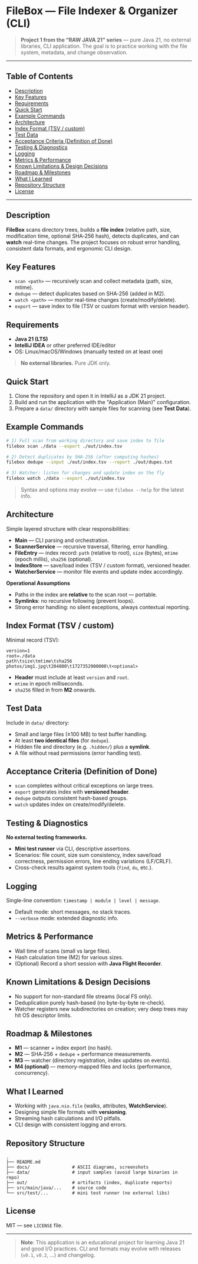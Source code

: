 # FileBox — File Indexer & Organizer (CLI)

> **Project 1 from the “RAW JAVA 21” series** — pure Java 21, no external libraries, CLI application. The goal is to practice working with the file system, metadata, and change observation.

---

## Table of Contents

* [Description](#description)
* [Key Features](#key-features)
* [Requirements](#requirements)
* [Quick Start](#quick-start)
* [Example Commands](#example-commands)
* [Architecture](#architecture)
* [Index Format (TSV / custom)](#index-format-tsv--custom)
* [Test Data](#test-data)
* [Acceptance Criteria (Definition of Done)](#acceptance-criteria-definition-of-done)
* [Testing & Diagnostics](#testing--diagnostics)
* [Logging](#logging)
* [Metrics & Performance](#metrics--performance)
* [Known Limitations & Design Decisions](#known-limitations--design-decisions)
* [Roadmap & Milestones](#roadmap--milestones)
* [What I Learned](#what-i-learned)
* [Repository Structure](#repository-structure)
* [License](#license)

---

## Description

**FileBox** scans directory trees, builds a **file index** (relative path, size, modification time, optional SHA‑256 hash), detects duplicates, and can **watch** real-time changes. The project focuses on robust error handling, consistent data formats, and ergonomic CLI design.

## Key Features

* `scan <path>` — recursively scan and collect metadata (path, size, mtime).
* `dedupe` — detect duplicates based on SHA‑256 (added in M2).
* `watch <path>` — monitor real-time changes (create/modify/delete).
* `export` — save index to file (TSV or custom format with version header).

## Requirements

* **Java 21 (LTS)**
* **IntelliJ IDEA** or other preferred IDE/editor
* OS: Linux/macOS/Windows (manually tested on at least one)

> **No external libraries.** Pure JDK only.

## Quick Start

1. Clone the repository and open it in IntelliJ as a JDK 21 project.
2. Build and run the application with the "Application (Main)" configuration.
3. Prepare a `data/` directory with sample files for scanning (see **Test Data**).

## Example Commands

```bash
# 1) Full scan from working directory and save index to file
filebox scan ./data --export ./out/index.tsv

# 2) Detect duplicates by SHA-256 (after computing hashes)
filebox dedupe --input ./out/index.tsv --report ./out/dupes.txt

# 3) Watcher: listen for changes and update index on the fly
filebox watch ./data --export ./out/index.tsv
```

> Syntax and options may evolve — use `filebox --help` for the latest info.

## Architecture

Simple layered structure with clear responsibilities:

* **Main** — CLI parsing and orchestration.
* **ScannerService** — recursive traversal, filtering, error handling.
* **FileEntry** — index record: `path` (relative to root), `size` (bytes), `mtime` (epoch millis), `sha256` (optional).
* **IndexStore** — save/load index (TSV / custom format), versioned header.
* **WatcherService** — monitor file events and update index accordingly.

**Operational Assumptions**

* Paths in the index are **relative** to the scan root — portable.
* **Symlinks**: no recursive following (prevent loops).
* Strong error handling: no silent exceptions, always contextual reporting.

## Index Format (TSV / custom)

Minimal record (TSV):

```
version=1
root=./data
path\tsize\tmtime\tsha256
photos/img1.jpg\t204800\t1727352900000\t<optional>
```

* **Header** must include at least `version` and `root`.
* `mtime` in epoch milliseconds.
* `sha256` filled in from **M2** onwards.

## Test Data

Include in `data/` directory:

* Small and large files (≥100 MB) to test buffer handling.
* At least **two identical files** (for `dedupe`).
* Hidden file and directory (e.g. `.hidden/`) plus a **symlink**.
* A file without read permissions (error handling test).

## Acceptance Criteria (Definition of Done)

* `scan` completes without critical exceptions on large trees.
* `export` generates index with **versioned header**.
* `dedupe` outputs consistent hash-based groups.
* `watch` updates index on create/modify/delete.

## Testing & Diagnostics

**No external testing frameworks.**

* **Mini test runner** via CLI, descriptive assertions.
* Scenarios: file count, size sum consistency, index save/load correctness, permission errors, line ending variations (LF/CRLF).
* Cross-check results against system tools (`find`, `du`, etc.).

## Logging

Single-line convention: `timestamp | module | level | message`.

* Default mode: short messages, no stack traces.
* `--verbose` mode: extended diagnostic info.

## Metrics & Performance

* Wall time of scans (small vs large files).
* Hash calculation time (M2) for various sizes.
* (Optional) Record a short session with **Java Flight Recorder**.

## Known Limitations & Design Decisions

* No support for non-standard file streams (local FS only).
* Deduplication purely hash-based (no byte-by-byte re-check).
* Watcher registers new subdirectories on creation; very deep trees may hit OS descriptor limits.

## Roadmap & Milestones

* **M1** — scanner + index export (no hash).
* **M2** — SHA‑256 + `dedupe` + performance measurements.
* **M3** — watcher (directory registration, index updates on events).
* **M4 (optional)** — memory-mapped files and locks (performance, concurrency).

## What I Learned

* Working with `java.nio.file` (walks, attributes, **WatchService**).
* Designing simple file formats with **versioning**.
* Streaming hash calculations and I/O pitfalls.
* CLI design with consistent logging and errors.

## Repository Structure

```
.
├── README.md
├── docs/                # ASCII diagrams, screenshots
├── data/                # input samples (avoid large binaries in repo)
├── out/                 # artifacts (index, duplicate reports)
├── src/main/java/...    # source code
└── src/test/...         # mini test runner (no external libs)
```

## License

MIT — see `LICENSE` file.

---

> **Note**: This application is an educational project for learning Java 21 and good I/O practices. CLI and formats may evolve with releases (`v0.1`, `v0.2`, …) and changelog.
